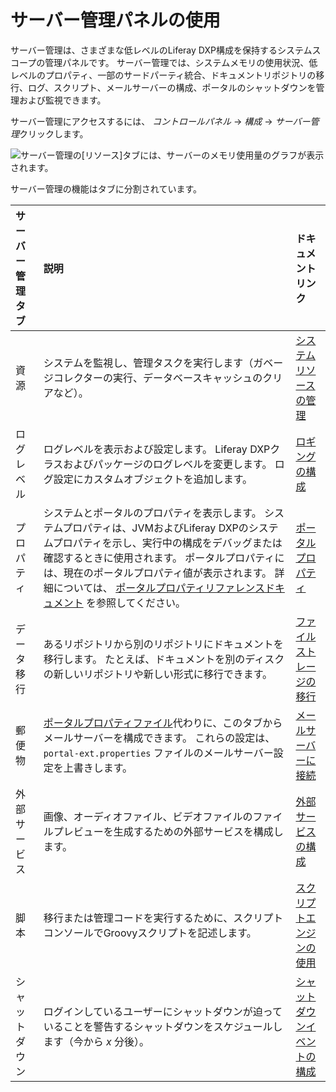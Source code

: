 # サーバー管理パネルの使用

サーバー管理は、さまざまな低レベルのLiferay DXP構成を保持するシステムスコープの管理パネルです。 サーバー管理では、システムメモリの使用状況、低レベルのプロパティ、一部のサードパーティ統合、ドキュメントリポジトリの移行、ログ、スクリプト、メールサーバーの構成、ポータルのシャットダウンを管理および監視できます。

サーバー管理にアクセスするには、 *コントロールパネル* → *構成* → *サーバー管理*クリックします。

![サーバー管理の[リソース]タブには、サーバーのメモリ使用量のグラフが表示されます。](using-the-server-administration-panel/images/01.png)

サーバー管理の機能はタブに分割されています。

| サーバー管理タブ | 説明                                                                                                                                                                                                                                                                                  | ドキュメントリンク                                                                                                            |
| :--- | :--- | :--- |
| 資源       | システムを監視し、管理タスクを実行します（ガベージコレクターの実行、データベースキャッシュのクリアなど）。                                                                                                                                                                                                                               | [システムリソースの管理](./managing-system-resources.md)                                                                        |
| ログレベル    | ログレベルを表示および設定します。 Liferay DXPクラスおよびパッケージのログレベルを変更します。 ログ設定にカスタムオブジェクトを追加します。                                                                                                                                                                                                        | [ロギングの構成](./configuring-logging.md)                                                                                  |
| プロパティ    | システムとポータルのプロパティを表示します。 システムプロパティは、JVMおよびLiferay DXPのシステムプロパティを示し、実行中の構成をデバッグまたは確認するときに使用されます。 ポータルプロパティには、現在のポータルプロパティ値が表示されます。 詳細については、 [ポータルプロパティリファレンスドキュメント](https://docs.liferay.com/portal/7.3-latest/propertiesdoc/portal.properties.html) を参照してください。                        | [ポータルプロパティ](./../../installation-and-upgrades/reference/portal-properties.md)                                        |
| データ移行    | あるリポジトリから別のリポジトリにドキュメントを移行します。 たとえば、ドキュメントを別のディスクの新しいリポジトリや新しい形式に移行できます。                                                                                                                                                                                                            | [ファイルストレージの移行](./../file-storage/file-store-migration.md)                                                            |
| 郵便物      | [ポータルプロパティファイル](../../installation-and-upgrades/setting-up-liferay/configuring-mail/alternative-email-configuration-methods.md#configuring-the-built-in-mail-session-using-portal-properties)代わりに、このタブからメールサーバーを構成できます。 これらの設定は、 `portal-ext.properties` ファイルのメールサーバー設定を上書きします。 | [メールサーバーに接続](../../installation-and-upgrades/setting-up-liferay/configuring-mail.md) |
| 外部サービス   | 画像、オーディオファイル、ビデオファイルのファイルプレビューを生成するための外部サービスを構成します。                                                                                                                                                                                                                                 | [外部サービスの構成](./configuring-external-services.md)                                                                      |
| 脚本       | 移行または管理コードを実行するために、スクリプトコンソールでGroovyスクリプトを記述します。                                                                                                                                                                                                                                    | [スクリプトエンジンの使用](./../using-the-script-engine/using-the-script-engine.md)                                              |
| シャット ダウン | ログインしているユーザーにシャットダウンが迫っていることを警告するシャットダウンをスケジュールします（今から *x* 分後）。                                                                                                                                                                                                                     | [シャットダウンイベントの構成](./configuring-a-shutdown-event.md)                                                                  |
